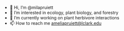 - 👋 Hi, I’m @milapruiett
- 👀 I’m interested in ecology, plant biology, and forestry
- 🌱 I’m currently working on plant herbivore interactions
- 📫 How to reach me ameliapruiett@lclark.edu

<!---
milapruiett/milapruiett is a ✨ special ✨ repository because its `README.md` (this file) appears on your GitHub profile.
You can click the Preview link to take a look at your changes.
--->
